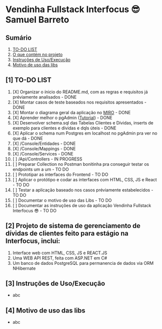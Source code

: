 # Vendinha Fullstack Interfocus 😎 Samuel Barreto

## Sumário
1. [TO-DO LIST](#1-to-do-list)
2. [O que contém no projeto](#2-projeto-de-sistema-de-gerenciamento-de-dívidas-de-clientes-feito-para-estágio-na-interfocus-inclui)
3. [Instruções de Uso/Execução](#3-instruções-de-usoexecução)
4. [Motivo de uso das libs](#4-motivo-de-uso-das-libs)

## [1] TO-DO LIST

1. [X] Organizar o ínicio do README.md, com as regras e requisitos já préviamente analisados - DONE
2. [X] Montar casos de teste baseados nos requisitos apresentados - DONE
3. [X] Montar o diagrama geral da aplicação no [MIRO](https://miro.com/pt/mapeamento-processos/) - DONE
4. [X] Aprender melhor o pgAdmin ([Tutorial](https://www.youtube.com/watch?v=WFT5MaZN6g4&ab_channel=DatabaseStar)) - DONE
5. [X] Desenvolver schema.sql das Tabelas Clientes e Dívidas, inserts de exemplo para clientes e dívidas e dqls úteis - DONE
6. [X] Aplicar o schema num Postgres em localhost no pgAdmin pra ver no que dá - DONE
7. [X] /Console/Entidades - DONE
8. [X] /Console/Mappings - DONE
9. [X] /Console/Services - DONE
10. [ ] /Api/Controllers - IN PROGRESS
11. [ ] Preparar Collection no Postman bonitinha pra conseguir testar os endpoints um a um - TO DO
12. [ ] Prototipar as interfaces do Frontend - TO DO
13. [ ] Aplicar o protótipo e codar as interfaces com HTML, CSS, JS e React - TO DO
14. [ ] Testar a aplicação baseado nos casos préviamente estabelecidos - TO DO
15. [ ] Documentar o motivo de uso das Libs - TO DO
16. [ ] Documentar as instruções de uso da aplicação Vendinha Fullstack Interfocus 😎 - TO DO

## [2] Projeto de sistema de gerenciamento de dívidas de clientes feito para estágio na Interfocus, inclui:

1. Interface web com HTML, CSS, JS e REACT.JS
2. Uma WEB API REST, feita com ASP.NET em C#
3. Um banco de dados PostgreSQL para permanencia de dados via ORM NHibernate

## [3] Instruções de Uso/Execução

* abc

## [4] Motivo de uso das libs

* abc
